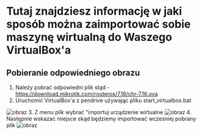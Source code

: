 # Tutaj znajdziesz informację w jaki sposób można zaimportować sobie maszynę wirtualną do Waszego VirtualBox'a

## Pobieranie odpowiedniego obrazu
1. Należy pobrać odpowiedni plik stąd - https://download.mikrotik.com/routeros/7.16/chr-7.16.ova
2. Uruchomić VirtualBox'a z pendrive używając pliku start_virtualbox.bat

![obraz](https://github.com/user-attachments/assets/32fb13ba-d939-4104-a501-e3ca07b0d314)
3. Z menu plik wybrać "importuj urządzenie wirtualne
![obraz](https://github.com/user-attachments/assets/d1031750-cdd7-422c-a2d2-4bb196e03061)
4. Następnie wskazać miejsce skąd będziemy importować wcześniej pobrany plik
![obraz](https://github.com/user-attachments/assets/e29fd63d-01ff-46f6-8c76-e38692121888)



